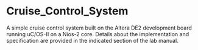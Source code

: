 # Cruise_Control_System
A simple cruise control system built on the Altera DE2 development board running uC/OS-II on a Nios-2 core. Details about the implementation and specification are provided in the indicated section of the lab manual.
